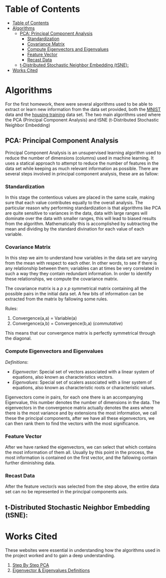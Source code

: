 # Table of Contents
- [Table of Contents](#table-of-contents)
- [Algorithms](#algorithms)
  - [PCA: Principal Component Analysis](#pca-principal-component-analysis)
    - [Standardization](#standardization)
    - [Covariance Matrix](#covariance-matrix)
    - [Compute Eigenvectors and Eigenvalues](#compute-eigenvectors-and-eigenvalues)
    - [Feature Vector](#feature-vector)
    - [Recast Data](#recast-data)
  - [t-Distributed Stochastic Neighbor Embedding (tSNE):](#t-distributed-stochastic-neighbor-embedding-tsne)
- [Works Cited](#works-cited)


# Algorithms 

For the first homework, there were several algorithms used to be able to extract or learn new information from the data set provided, both the [MNIST](https://en.wikipedia.org/wiki/MNIST_database) data and the [housing training](https://fiu.instructure.com/courses/109798/files/18124455?wrap=1) data set. The two main algorithms used where the PCA (Principal Component Analysis) and tSNE (t-Distributed Stochastic Neighbor Embedding) 

## PCA: Principal Component Analysis 
Principal Component Analysis is an unsupervised learning algorithm used to reduce the number of dimensions (columns) used in machine learning. It uses a statical approach to attempt to reduce the number of features in the data set while keeping as much relevant information as possible. There are several steps involved in principal component analysis, these are as fallow: 

### Standardization
In this stage the contentious values are placed in the same scale, making sure that each value contributes equally to the overall analysis. The particular reason why performing standardization is that algorithms like PCA are quite sensitive to variances in the data, data with large ranges will dominate over the data with smaller ranges, this will lead to biased results from the algorithm. Mathematically this is accomplished by subtracting the mean and dividing by the standard divination for each value of each variable. 
### Covariance Matrix
In this step we aim to understand how variables in the data set are varying from the mean with respect to each other. In other words, to see if there is any relationship between them; variables can at times be very correlated in such a way they they contain redundant information. In order to identify these relationships, we compute the covariance matrix. 

The covariance matrix is a *p* x *p* symmetrical matrix containing all the possible pairs in the initial data set. A few bits of information can be extracted from the matrix by fallowing some rules. 

Rules:
1. Convergence(a,a) = Variable(a)
2. Convergence(a,b) = Convergence(b,a) (*commutative*)

This means that our convergence matrix is perfectly symmetrical through the diagonal. 

### Compute Eigenvectors and Eigenvalues
_Definitions_: 
- _Eigenvector_: Special set of vectors associated with a linear system of equations, also known as characteristics vectors.  
- _Eigenvalues_: Special set of scalers associated with a liner system of equations, also known as characteristic roots or characteristic values. 

Eigenvectors come in pairs, for each one there is an accompanying Eigenvalue, this number denotes the number of dimensions in the data. The eigenvectors in the convergence matrix actually denotes the axes where there is the most variance and by extensions the most information,  we call these the principal components, after we have all these eigenvectors, we can then rank them to find the vectors with the most significance. 

### Feature Vector
After we have ranked the eigenvectors, we can select that which contains the most information of them all. Usually by this point in the process, the most information is contained on the first vector, and the fallowing contain further diminishing data. 

### Recast Data
After the feature vector/s was selected from the step above, the entire data set can no be represented in the principal components axis. 




## t-Distributed Stochastic Neighbor Embedding (tSNE): 


# Works Cited
These websites were essential in understanding how the algorithms used in the project worked and to gain a deep understanding. 

1. [Step By Step PCA](https://builtin.com/data-science/step-step-explanation-principal-component-analysis)
2. [Eigenvector & Eigenvalues Definitions](https://www.google.com/url?sa=t&rct=j&q=&esrc=s&source=web&cd=&cad=rja&uact=8&ved=2ahUKEwicuIPyufDyAhXPSzABHWbLDAsQFnoECA8QAw&url=https%3A%2F%2Fmathworld.wolfram.com%2FEigenvector.html&usg=AOvVaw1d1iN4NCLrk3Rp4M1hGLqS)